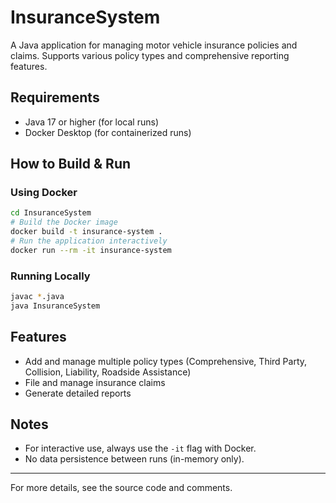 # InsuranceSystem

A Java application for managing motor vehicle insurance policies and claims. Supports various policy types and comprehensive reporting features.

## Requirements
- Java 17 or higher (for local runs)
- Docker Desktop (for containerized runs)

## How to Build & Run

### Using Docker
```sh
cd InsuranceSystem
# Build the Docker image
docker build -t insurance-system .
# Run the application interactively
docker run --rm -it insurance-system
```

### Running Locally
```sh
javac *.java
java InsuranceSystem
```

## Features
- Add and manage multiple policy types (Comprehensive, Third Party, Collision, Liability, Roadside Assistance)
- File and manage insurance claims
- Generate detailed reports

## Notes
- For interactive use, always use the `-it` flag with Docker.
- No data persistence between runs (in-memory only).

---

For more details, see the source code and comments.
